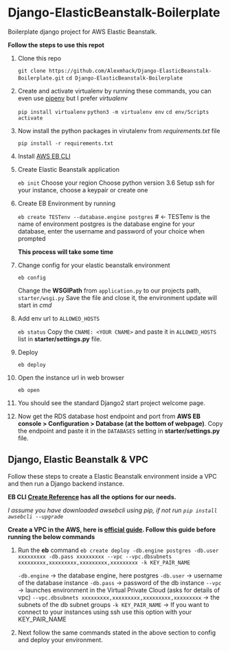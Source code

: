 # Django-ElasticBeanstalk-Boilerplate
Boilerplate django project for AWS Elastic Beanstalk.

**Follow the steps to use this repot**

1. Clone this repo

	`git clone https://github.com/Alexmhack/Django-ElasticBeanstalk-Boilerplate.git`
	`cd Django-ElasticBeanstalk-Boilerplate`

2.  Create and activate virtualenv by running these commands, you can even use [pipenv](https://github.com/pypa/pipenv) but I prefer *virtualenv*

	`pip install virtualenv`
	`python3 -m virtualenv env`
	`cd env/Scripts`
	`activate`

3. Now install the python packages in virutalenv from *requirements.txt* file
	
	`pip install -r requirements.txt`

4. Install [AWS EB CLI](https://docs.aws.amazon.com/elasticbeanstalk/latest/dg/eb-cli3.html)

5. Create Elastic Beanstalk application
	
	`eb init`
	Choose your region
	Choose python version 3.6
	Setup ssh for your instance, choose a keypair or create one

6. Create EB Environment by running
	
	`eb create TESTenv --database.engine postgres` # <- TESTenv is the name of environment
	postgres is the database engine for your database, enter the username and password of your choice when prompted

	**This process will take some time**

7. Change config for your elastic beanstalk environment

	`eb config`

	Change the **WSGIPath** from `application.py` to our projects path, `starter/wsgi.py`
	Save the file and close it, the environment update will start in *cmd*

8. Add env url to `ALLOWED_HOSTS`

	`eb status`
	Copy the `CNAME: <YOUR CNAME>` and paste it in `ALLOWED_HOSTS` list in **starter/settings.py** file.

9. Deploy

	`eb deploy`

10. Open the instance url in web browser

	`eb open`


11. You should see the standard Django2 start project welcome page.

12. Now get the RDS database host endpoint and port from **AWS EB console > Configuration > Database (at the bottom of webpage)**. Copy the endpoint and paste it in the `DATABASES` setting in **starter/settings.py** file.

## Django, Elastic Beanstalk & VPC
Follow these steps to create a Elastic Beanstalk environment inside a VPC and then run a Django backend instance.

**EB CLI [Create Reference](https://docs.aws.amazon.com/elasticbeanstalk/latest/dg/eb3-create.html?shortFooter=true) has all the options for our needs.**

*I assume you have downloaded awsebcli using pip, if not run `pip install awsebcli --upgrade`*

**Create a VPC in the AWS, here is [official guide](https://docs.aws.amazon.com/elasticbeanstalk/latest/dg/vpc-rds.html). Follow this guide before running the below commands**

1. Run the **eb** command
	`eb create deploy -db.engine postgres -db.user xxxxxxxxx -db.pass xxxxxxxxx --vpc --vpc.dbsubnets xxxxxxxxx,xxxxxxxxx,xxxxxxxxx,xxxxxxxxx -k KEY_PAIR_NAME`

	`-db.engine` -> the database engine, here postgres
	`-db.user` -> username of the database instance
	`-db.pass` -> password of the db instance
	`--vpc` -> launches environment in the Virtual Private Cloud (asks for details of vpc)
	`--vpc.dbsubnets xxxxxxxxx,xxxxxxxxx,xxxxxxxxx,xxxxxxxxx` -> the subnets of the db subnet groups
	`-k KEY_PAIR_NAME` -> If you want to connect to your instances using ssh use this option with your KEY_PAIR_NAME

2. Next follow the same commands stated in the above section to config and deploy your environment.
